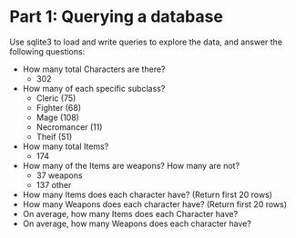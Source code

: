 # Part 1: Querying a database

Use sqlite3 to load and write queries to explore the data, and answer the following questions:

- How many total Characters are there?
  - 302
- How many of each specific subclass?
  - Cleric (75)
  - Fighter (68)
  - Mage (108)
  - Necromancer (11)
  - Theif (51)
- How many total Items?
  - 174
- How many of the Items are weapons? How many are not?
  - 37 weapons
  - 137 other
- How many Items does each character have? (Return first 20 rows)
- How many Weapons does each character have? (Return first 20 rows)
- On average, how many Items does each Character have?
- On average, how many Weapons does each character have?
